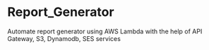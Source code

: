 # Report_Generator
Automate report generator using AWS Lambda with the help of API Gateway, S3, Dynamodb, SES services
